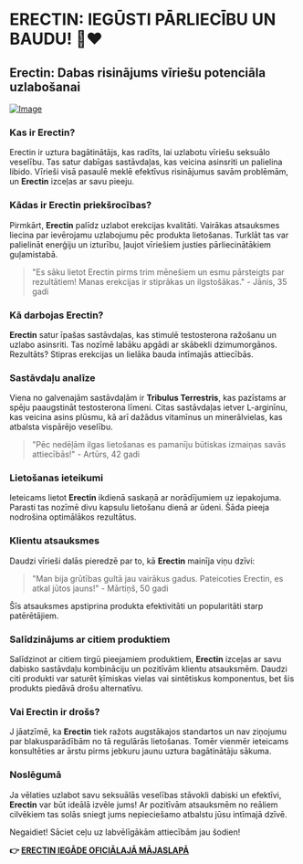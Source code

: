 # ERECTIN: IEGŪSTI PĀRLIECĪBU UN BAUDU! 💪❤️

## Erectin: Dabas risinājums vīriešu potenciāla uzlabošanai

[![Image](https://www2.sellhealth.com/256/erectin_13_1.jpg)](https://gchaffi.com/1NcNqER0)

### Kas ir Erectin?

Erectin ir uztura bagātinātājs, kas radīts, lai uzlabotu vīriešu seksuālo veselību. Tas satur dabīgas sastāvdaļas, kas veicina asinsriti un palielina libido. Vīrieši visā pasaulē meklē efektīvus risinājumus savām problēmām, un **Erectin** izceļas ar savu pieeju. 

### Kādas ir Erectin priekšrocības?

Pirmkārt, **Erectin** palīdz uzlabot erekcijas kvalitāti. Vairākas atsauksmes liecina par ievērojamu uzlabojumu pēc produkta lietošanas. Turklāt tas var palielināt enerģiju un izturību, ļaujot vīriešiem justies pārliecinātākiem guļamistabā.

> "Es sāku lietot Erectin pirms trim mēnešiem un esmu pārsteigts par rezultātiem! Manas erekcijas ir stiprākas un ilgstošākas." - Jānis, 35 gadi

### Kā darbojas Erectin?

**Erectin** satur īpašas sastāvdaļas, kas stimulē testosterona ražošanu un uzlabo asinsriti. Tas nozīmē labāku apgādi ar skābekli dzimumorgānos. Rezultāts? Stipras erekcijas un lielāka bauda intīmajās attiecībās.

### Sastāvdaļu analīze

Viena no galvenajām sastāvdaļām ir **Tribulus Terrestris**, kas pazīstams ar spēju paaugstināt testosterona līmeni. Citas sastāvdaļas ietver L-arginīnu, kas veicina asins plūsmu, kā arī dažādus vitamīnus un minerālvielas, kas atbalsta vispārējo veselību.

> "Pēc nedēļām ilgas lietošanas es pamanīju būtiskas izmaiņas savās attiecībās!" - Artūrs, 42 gadi

### Lietošanas ieteikumi

Ieteicams lietot **Erectin** ikdienā saskaņā ar norādījumiem uz iepakojuma. Parasti tas nozīmē divu kapsulu lietošanu dienā ar ūdeni. Šāda pieeja nodrošina optimālākos rezultātus.

### Klientu atsauksmes

Daudzi vīrieši dalās pieredzē par to, kā **Erectin** mainīja viņu dzīvi:

> "Man bija grūtības gultā jau vairākus gadus. Pateicoties Erectin, es atkal jūtos jauns!" - Mārtiņš, 50 gadi

Šīs atsauksmes apstiprina produkta efektivitāti un popularitāti starp patērētājiem.

### Salīdzinājums ar citiem produktiem

Salīdzinot ar citiem tirgū pieejamiem produktiem, **Erectin** izceļas ar savu dabisko sastāvdaļu kombināciju un pozitīvām klientu atsauksmēm. Daudzi citi produkti var saturēt ķīmiskas vielas vai sintētiskus komponentus, bet šis produkts piedāvā drošu alternatīvu.

### Vai Erectin ir drošs?

J jāatzīmē, ka **Erectin** tiek ražots augstākajos standartos un nav ziņojumu par blakusparādībām no tā regulārās lietošanas. Tomēr vienmēr ieteicams konsultēties ar ārstu pirms jebkuru jaunu uztura bagātinātāju sākuma.

### Noslēgumā

Ja vēlaties uzlabot savu seksuālās veselības stāvokli dabiski un efektīvi, **Erectin** var būt ideālā izvēle jums! Ar pozitīvām atsauksmēm no reāliem cilvēkiem tas solās sniegt jums nepieciešamo atbalstu jūsu intīmajā dzīvē. 

Negaidiet! Sāciet ceļu uz labvēlīgākām attiecībām jau šodien!



**👉 [ERECTIN IEGĀDE OFICIĀLAJĀ MĀJASLAPĀ](https://gchaffi.com/1NcNqER0)**